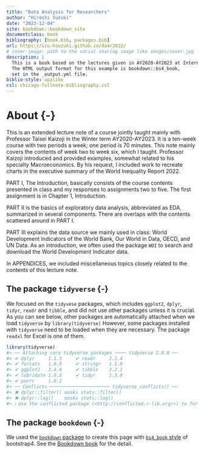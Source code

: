 ```yaml
--- 
title: "Data Analysis for Researchers"
author: "Hiroshi Suzuki"
date: "2023-12-04"
site: bookdown::bookdown_site
documentclass: book
bibliography: [book.bib, packages.bib]
url: https://icu-hsuzuki.github.io/da4r2022/
# cover-image: path to the social sharing image like images/cover.jpg
description: |
  This is a book based on the lectures given in AY2020-AY2023 at International Christian University compiled using the bookdown package and RStudio.
  The HTML output format for this example is bookdown::bs4_book,
  set in the _output.yml file.
biblio-style: apalike
csl: chicago-fullnote-bibliography.csl
---
```


# About {-}

This is an extended lecture note of a course jointly taught mainly with Professor Taisei Kaizoji in the Winter term AY2020-AY2023. It is a ten-week course with two periods a week; one period is 70 minutes. This note mainly covers the contents of week two to week six, which I taught. Professor Kaizoji introduced and provided examples, somewhat related to his specialty Macroeconomics. By his request, I included work to recreate charts in the executive summary of the World Inequality Report 2022. 

PART I, The Introduction, basically consists of the course contents presented in class and my responses to assignments two to five. 
The first assignment is in Chapter 1, Introduction.

PART II is the basics of exploratory data analysis, abbreviated as EDA, summarized in several components. There are overlaps with the contents scattered around in PART I.

PART III explains the data source we mainly used in class: World Development Indicators of the World Bank, Our World in Data, OECD, and UN Data. As an introduction, we often used the package `WDI` to search and download the World Development Indicator data.

In APPENDICES, we included miscellaneous topics closely related to the contents of this lecture note.

## The package `tidyverse` {-}

We focused on the `tidyvese` packages, which includes `ggplot2`, `dplyr`, `tidyr`, `readr` and `tibble`, and did not use other packages unless it is crucial. As you can see below, other packages are automatically attached when we load `tidyverse` by `library(tidyverse)` However, some packages installed with `tidyverse` need to be loaded when they are necessary. The package `readxl` for Excel is one of them.


```r
library(tidyverse)
#> ── Attaching core tidyverse packages ──── tidyverse 2.0.0 ──
#> ✔ dplyr     1.1.3     ✔ readr     2.1.4
#> ✔ forcats   1.0.0     ✔ stringr   1.5.0
#> ✔ ggplot2   3.4.4     ✔ tibble    3.2.1
#> ✔ lubridate 1.9.3     ✔ tidyr     1.3.0
#> ✔ purrr     1.0.2     
#> ── Conflicts ────────────────────── tidyverse_conflicts() ──
#> ✖ dplyr::filter() masks stats::filter()
#> ✖ dplyr::lag()    masks stats::lag()
#> ℹ Use the conflicted package (<http://conflicted.r-lib.org/>) to force all conflicts to become errors
```

## The package `bookdown` {-}

We used the [`bookdown` package](https://cran.r-project.org/web/packages/bookdown/index.html) to create this page with [`bs4_book` style](https://pkgs.rstudio.com/bookdown/reference/bs4_book.html) of bootstrap4. See the [Bookdown book](https://bookdown.org/yihui/bookdown/) for the detail.
